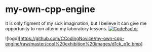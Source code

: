 # my-own-cpp-engine
It is only figment of my sick imagination, but I believe it can give me opportunity to non attend my laboratory lessons.
[![CodeFactor](https://www.codefactor.io/repository/github/ccodingnovice/my-own-cpp-engine/badge)](https://www.codefactor.io/repository/github/ccodingnovice/my-own-cpp-engine)

![logo][https://github.com/CCodingNovice/my-own-cpp-engine/raw/master/cool%20exhibition%20images/d1ck_p1c.bmp]
